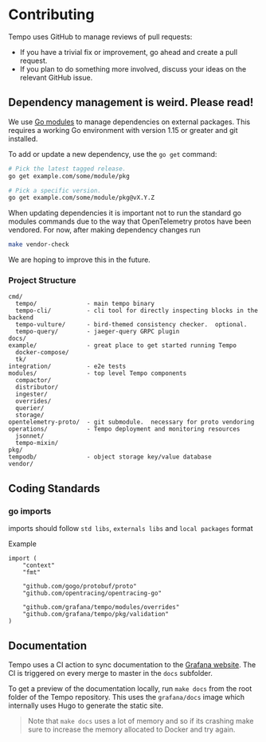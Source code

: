 # Contributing

Tempo uses GitHub to manage reviews of pull requests:

- If you have a trivial fix or improvement, go ahead and create a pull request.
- If you plan to do something more involved, discuss your ideas on the relevant GitHub issue.

## Dependency management is weird.  Please read!

We use [Go modules](https://golang.org/cmd/go/#hdr-Modules__module_versions__and_more) to manage dependencies on external packages.
This requires a working Go environment with version 1.15 or greater and git installed.

To add or update a new dependency, use the `go get` command:

```bash
# Pick the latest tagged release.
go get example.com/some/module/pkg

# Pick a specific version.
go get example.com/some/module/pkg@vX.Y.Z
```

When updating dependencies it is important not to run the standard go modules commands due to the way that
OpenTelemetry protos have been vendored.  For now, after making dependency changes run

```bash
make vendor-check
```

We are hoping to improve this in the future.

### Project Structure

```
cmd/
  tempo/              - main tempo binary
  tempo-cli/          - cli tool for directly inspecting blocks in the backend
  tempo-vulture/      - bird-themed consistency checker.  optional.
  tempo-query/        - jaeger-query GRPC plugin
docs/
example/              - great place to get started running Tempo
  docker-compose/
  tk/
integration/          - e2e tests
modules/              - top level Tempo components
  compactor/          
  distributor/
  ingester/
  overrides/
  querier/
  storage/
opentelemetry-proto/  - git submodule.  necessary for proto vendoring
operations/           - Tempo deployment and monitoring resources
  jsonnet/
  tempo-mixin/
pkg/
tempodb/              - object storage key/value database
vendor/
```

## Coding Standards

### go imports
imports should follow `std libs`, `externals libs` and `local packages` format

Example
```
import (
	"context"
	"fmt"

	"github.com/gogo/protobuf/proto"
	"github.com/opentracing/opentracing-go"

	"github.com/grafana/tempo/modules/overrides"
	"github.com/grafana/tempo/pkg/validation"
)

```

## Documentation

Tempo uses a CI action to sync documentation to the [Grafana website](https://grafana.com/docs/tempo/latest). The CI is
triggered on every merge to master in the `docs` subfolder.

To get a preview of the documentation locally, run `make docs` from the root folder of the Tempo repository. This uses
the `grafana/docs` image which internally uses Hugo to generate the static site.

> Note that `make docs` uses a lot of memory and so if its crashing make sure to increase the memory allocated to Docker
and try again.